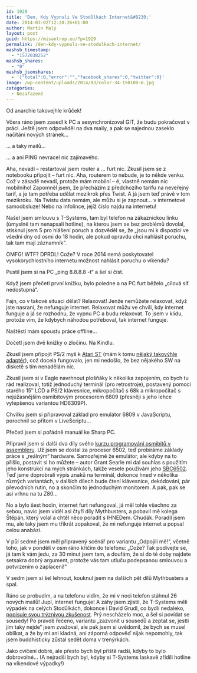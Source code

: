 ```yaml
---
id: 1929
title: 'Den, Kdy Vypnuli Ve Stodůlkách Internet&#8230;'
date: 2014-03-02T12:20:26+01:00
author: Martin Malý
layout: post
guid: https://misantrop.eu/?p=1929
permalink: /den-kdy-vypnuli-ve-stodulkach-internet/
mashsb_timestamp:
  - "1572038252"
mashsb_shares:
  - "0"
mashsb_jsonshares:
  - '{"total":0,"error":"","facebook_shares":0,"twitter":0}'
image: /wp-content/uploads/2014/03/color-34-150108-m.jpg
categories:
  - Nezařazené
---
```

Od anarchie takovejhle krůček!

<!--more-->

Včera ráno jsem zasedl k PC a sesynchronizoval GIT, že budu pokračovat v práci. Ještě jsem odpověděl na dva maily, a pak se najednou zaseklo načítání nových stránek&#8230;

&#8230; a taky mailů&#8230;

&#8230; a ani PING nevracel nic zajímavého.

Aha, nevadí &#8211; restartoval jsem router a &#8230; furt nic. Zkusil jsem se z notebooku připojit &#8211; furt nic. Aha, routerem to nebude, je to někde venku. Což v zásadě nevadí, protože mám mobilní &#8211; é, vlastně nemám nic mobilního! Zapomněl jsem, že přecházím z předchozího tarifu na neveřejný tarif, a je tam potřeba udělat mezikrok přes Twist. A já jsem teď právě v tom mezikroku. Na Twistu data nemám, ale můžu si je zapnout&#8230; v internetové samoobsluze! Nebo na infolince, jejíž číslo najdu na internetu!

Našel jsem smlouvu s T-Systems, tam byl telefon na zákaznickou linku (úmyslně tam nenapsali hotline), na kterou jsem se bez problémů dovolal, stisknul jsem 5 pro hlášení poruch a dozvěděl se, že &#8222;jsou mi k dispozici ve všední dny od osmi do 18 hodin, ale pokud opravdu chci nahlásit poruchu, tak tam mají záznamník&#8220;.

OMFG! WTF? DPRDL! Cože? V roce 2014 nemá poskytovatel vysokorychlostního internetu možnost nahlásit poruchu o víkendu?

Pustil jsem si na PC &#8222;ping 8.8.8.8 -t&#8220; a šel si číst.

Když jsem přečetl první knížku, bylo poledne a na PC furt běželo &#8222;cílová síť nedostupná&#8220;.

Fajn, co v takové situaci dělat? Relaxovat! Jenže nemůžete relaxovat, když jste nasraní, že nefunguje internet. Relaxovat můžu ve chvíli, kdy internet funguje a já se rozhodnu, že vypnu PC a budu relaxovat. To jsem v klidu, protože vím, že kdybych náhodou potřeboval, tak internet funguje.

Naštěstí mám spoustu práce offline&#8230;

Dočetl jsem dvě knížky o zločinu. Na Kindlu.

Zkusil jsem připojit PS/2 myš k [Atari ST](https://retrocip.cz/dva-prirustky-do-archivu/) (mám k tomu [nějaký takovýhle adaptér](https://www.ebay.com/sch/i.html?_trksid=p2047675.m570.l1313.TR0.TRC0.H0.X+Atari+ST+ps2+Mouse+Adapter&_nkw=+Atari+ST+ps2+Mouse+Adapter&_sacat=0&_from=R40)), což docela fungovalo, jen mi nedošlo, že bez nějakého SW na disketě s tím nenadělám nic.

Zkusil jsem si v Eagle navrhnout plošňáky k několika zapojením, co bych tu rád realizoval, totiž jednoduchý terminál (pro retrostroje), postavený pomocí starého 15&#8243; LCD a PS/2 klávesnice, mikropočítač s 68k a mikropočítač s nejúžasnějším osmibitovým procesorem 6809 (přesněji s jeho lehce vylepšenou variantou HD6309P).

Chvilku jsem si připravoval základ pro emulátor 6809 v JavaScriptu, porochnil se přitom v LiveScriptu&#8230;

Přečetl jsem si pořádně manuál ke Sharp PC.

Připravil jsem si další dva díly svého [kurzu programování osmibitů v assembleru](https://strojak.cz/). Už jsem se dostal za procesor 6502, teď probíráme základy práce s &#8222;reálným&#8220; hardware. Samozřejmě že emulátor, ale kdyby na to přišlo, postavit si ho můžete &#8211; autor Grant Searle mi dal souhlas s použitím jeho konstrukcí na mých stránkách, takže vesele používám jeho [SBC6502](https://searle.hostei.com/grant/6502/Simple6502.html). Teď jsme doprobrali výpis znaků na terminál, dokonce hned v několika různých variantách, v dalších dílech bude čtení klávesnice, dekódování, pár převodních rutin, no a skončím to jednoduchým monitorem. A pak, pak se asi vrhnu na tu Z80&#8230;

No a bylo šest hodin, internet furt nefungoval, já měl tohle všechno za sebou, navíc jsem viděl asi čtyři díly Mythbusters, a pobavil mě kolega Štěpán, který volal a chtěl něco poradit s IHNEDem. Chudák. Poradil jsem mu, ale taky jsem mu třikrát zopakoval, že mi nefunguje internet a popsal celou anabázi.

V půl sedmé jsem měl připravený scénář pro variantu &#8222;Odpojili mě!&#8220;, včetně toho, jak v pondělí v osm ráno křičím do telefonu: &#8222;Cože? Tak podívejte se, já tam k vám jedu, za 30 minut jsem tam, a doufám, že si do té doby najdete setsakra dobrý argument, protože vás tam utluču podepsanou smlouvou a potvrzením o zaplacení!&#8220;

V sedm jsem si šel lehnout, kouknul jsem na dalších pět dílů Mythbusters a spal.

Ráno se probudím, a na telefonu vidím, že mi v noci telefon stáhnul 26 nových mailů! Jupí, internet funguje! A záhy jsem zjistil, že T-Systems měli výpadek na celých Stodůlkách, dokonce i David Grudl, co bydlí nedaleko, [popisuje svou trýznivou zkušenost](https://www.facebook.com/davidgrudl/posts/10203067681553685?stream_ref=10). Prý nescházelo moc, a šel si povídat se sousedy! Po pravdě řečeno, variantu &#8222;zazvonit u sousedů a zeptat se, jestli jim taky nejde&#8220; jsem zvažoval, ale pak jsem si uvědomil, že bych se musel oblíkat, a že by mi ani kladná, ani záporná odpověď nijak nepomohly, tak jsem buddhisticky zůstal sedět doma v trenýrkách.

Jako cvičení dobré, ale přesto bych byl příště radši, kdyby to bylo dobrovolné&#8230; (A nejradši bych byl, kdyby si T-Systems laskavě zřídili hotline na víkendové výpadky!)